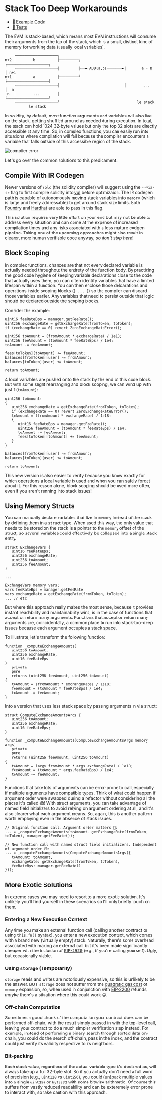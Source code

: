 # Stack Too Deep Workarounds
- [📜 Example Code](./StackTooDeep.sol)
- [🐞 Tests](../../test/StackTooDeep.t.sol)

The EVM is stack-based, which means most EVM instructions will consume their arguments from the top of the stack, which is a small, distinct kind of memory for working data (usually local variables).

```
    ┌───────────────────┐
n+2 │        b          ├─────────┐                    ┌───────────────────┐
    ├───────────────────┤         ├──► ADD(a,b)───────►│       a + b       │ n+1
n+1 │        a          ├─────────┘                    ├───────────────────┤
    ├───────────────────┤                              │        ...        │  n
 n  │        ...        │                              └───────────────────┘
    └───────────────────┘                                    le stack
           le stack
```

In solidity, by default, most function arguments and variables will also live on the stack, getting shuffled around as needed during execution. In total, the stack can hold 1024 32-byte values but only the top 32 slots are directly accessible at any time. So, in complex functions, you can easily run into situations where compilation will fail because the compiler encounters a variable that falls outside of this accessible region of the stack.

![compiler error](./error.png)

Let's go over the common solutions to this predicament.

## Compile With IR Codegen

Newer versions of `solc` (the solidity compiler) will suggest using the `--via-ir` flag to first compile solidity into [yul](https://docs.soliditylang.org/en/v0.8.17/yul.html) before optimizaion. The IR codegen path is capable of autonomously moving stack variables into `memory` (which is large and freely addressable) to get around stack size limits. Both [Foundry](https://book.getfoundry.sh/config/) and [Hardhat](https://hardhat.org/hardhat-runner/docs/guides/compile-contracts) are able to pass in this flag.

This solution requires very little effort on your end but may not be able to address every situation and can come at the expense of increased compilation times and any risks associated with a less mature codgen pipeline. Taking one of the upcoming approaches might also result in clearer, more human verifiable code anyway, *so don't stop here*!

## Block Scoping

In complex functions, chances are that not every declared variable is actually needed throughout the entirety of the function body. By practicing the good code hygiene of keeping variable declarations close to the code that actually uses them, you can often identify variables that have a limited lifespan within a function. You can then enclose those delcarations and operations inside scoping blocks (`{ ... }`) so the compiler can discard those variables earlier. Any variables that need to persist outside that logic should be declared outside the scoping blocks.

Consider the example:

```solidity
uint16 feeRateBps = manager.getFeeRate();
uint256 exchangeRate = getExchangeRate(fromToken, toToken);
if (exchangeRate == 0) revert ZeroExchangeRateError();

uint256 toAmount = (fromAmount * exchangeRate) / 1e18;
uint256 feeAmount = (toAmount * feeRateBps) / 1e4;
toAmount -= feeAmount;

fees[toToken][toAmount] += feeAmount;
balances[fromToken][user] -= fromAmount;
balances[toToken][user] += toAmount;

return toAmount;
```

4 local variables are pushed onto the stack by the end of this code block. But with some slight rearranging and block scoping, we can wind up with just 1 (`toAmount`):

```solidity
uint256 toAmount;
{
   uint256 exchangeRate = getExchangeRate(fromToken, toToken);
   if (exchangeRate == 0) revert ZeroExchangeRateError();
   toAmount = (fromAmount * exchangeRate) / 1e18;
   {
      uint16 feeRateBps = manager.getFeeRate();
      uint256 feeAmount = (toAmount * feeRateBps) / 1e4;
      toAmount -= feeAmount;
      fees[toToken][toAmount] += feeAmount;
   }
}

balances[fromToken][user] -= fromAmount;
balances[toToken][user] += toAmount;

return toAmount;
```

This new version is also easier to verify because you know exactly for which operations a local variable is used and when you can safely forget about it. For this reason alone, block scoping should be used more often, even if you aren't running into stack issues!

## Using Memory Structs

You can manually declare variables that live in `memory` instead of the stack by defining them in a `struct` type. When used this way, the only value that needs to be stored on the stack is a pointer to the `memory` offset of the struct, so several variables could effectively be collapsed into a single stack entry.

```solidity
struct ExchangeVars {
   uint16 feeRateBps;
   uint256 exchangeRate;
   uint256 toAmount;
   uint256 feeAmount;
}

...

ExchangeVars memory vars;
vars.feeRateBps = manager.getFeeRate
vars.exchangeRate = getExchangeRate(fromToken, toToken);
... // etc
```

But where this approach really makes the most sense, because it provides instant readability and maintainability wins, is in the case of functions that accept or return many arguments. Functions that accept or return many arguments are, coincidentally, a common place to run into stack-too-deep issues because each argument occupies a stack space.

To illustrate, let's transform the following function:

```solidity
function _computeExchangeAmounts(
   uint256 toAmount,
   uint256 exchangeRate,
   uint16 feeRateBps
)
   private
   pure
   returns (uint256 feeAmount, uint256 toAmount) 
{
   toAmount = (fromAmount * exchangeRate) / 1e18;
   feeAmount = (toAmount * feeRateBps) / 1e4;
   toAmount -= feeAmount;
}
```

Into a version that uses less stack space by passing arguments in via struct:

```solidity
struct ComputeExchangeAmountsArgs {
   uint256 toAmount;
   uint256 exchangeRate;
   uint16 feeRateBps;
}

function _computeExchangeAmounts(ComputeExchangeAmountsArgs memory args)
   private
   pure
   returns (uint256 feeAmount, uint256 toAmount) 
{
   toAmount = (args.fromAmount * args.exchangeRate) / 1e18;
   feeAmount = (toAmount * args.feeRateBps) / 1e4;
   toAmount -= feeAmount;
}
```

Functions that take lots of arguments can be error-prone to call, especially if multiple arguments have compatible types. Think of what could happen if argument order were swapped during a refactor without considering all the places it's called 😱! With struct arguments, you can take advantage of named field initializers to avoid relying on argument ordering at all, and it's also clearer what each argument means. So, again, this is another pattern worth employing even in the absence of stack issues.

```solidity
// Original function call. Argument order matters 🤔:
... = _computeExchangeAmounts(toAmount, getExchangeRate(fromToken, toToken), manager.getFeeRate());

// New function call with named struct field initializers. Independent of argument order 😏:
... = _computeExchangeAmounts(ComputeExchangeAmountsArgs({
   toAmount: toAmount,
   exchangeRate: getExchangeRate(fromToken, toToken),
   feeRateBps: manager.getFeeRate()
}));
```

## More Exotic Solutions

In extreme cases you may need to resort to a more exotic solution. It's unlikely you'll find yourself in these scenarios so I'll only briefly touch on them.

### Entering a New Execution Context
Any time you make an external function call (calling another contract or using `this.fn()` syntax), you enter a new execution context, which comes with a brand new (virtually empty) stack. Naturally, there's some overhead associated with making an external call but it's been made significantly cheaper with the inclusion of [EIP-2929](https://eips.ethereum.org/EIPS/eip-2929) (e.g., if you're calling yourself). Ugly, but occasionally viable.

### Using `storage` (Temporarily)
`storage` reads and writes are notoriously expensive, so this is unlikely to be the answer. BUT `storage` does not suffer from the [quadratic gas cost](https://github.com/wolflo/evm-opcodes/blob/main/gas.md#a0-1-memory-expansion) of `memory` expansion, so, when used in conjunction with [EIP-2200](https://github.com/ethereum/EIPs/blob/master/EIPS/eip-2200.md) refunds, *maybe* there's a situation where this could work 🙃. 

### Off-chain Computation
Sometimes a good chunk of the computation your contract does can be performed off-chain, with the result simply passed in with the top-level call, leaving your contract to do a much simpler verification step instead. For example, instead of performing a binary search through sorted data on-chain, you could do the search off-chain, pass in the index, and the contract could just verify its validity respective to its neighbors.

### Bit-packing
Each stack value, regardless of the actual variable type it's declared as, will always take up a full 32-byte slot. So if you actually don't need a full word of precision (e.g., `uint128` vs `uint256`), you could (un)pack multiple values into a single `uint256` or `bytes32` with some bitwise arithmetic. Of course this suffers from vastly reduced readability and can be exteremely error prone to interact with, so take caution with this approach.